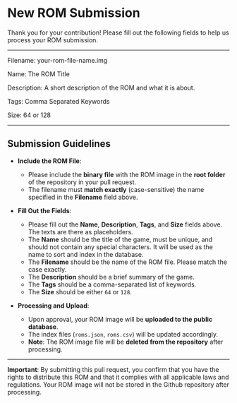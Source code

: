 # New ROM Submission

Thank you for your contribution! Please fill out the following fields to help us process your ROM submission.

---

Filename: your-rom-file-name.img

Name: The ROM Title

Description: A short description of the ROM and what it is about.

Tags: Comma Separated Keywords

Size: 64 or 128

---

## Submission Guidelines

- **Include the ROM File**:
  - Please include the **binary file** with the ROM image in the **root folder** of the repository in your pull request.
  - The filename must **match exactly** (case-sensitive) the name specified in the **Filename** field above.

- **Fill Out the Fields**:
  - Please fill out the **Name**, **Description**, **Tags**, and **Size** fields above. The texts are there as placeholders.
  - The **Name** should be the title of the game, must be unique, and should not contain any special characters. It will be used as the name to sort and index in the database.
  - The **Filename** should be the name of the ROM file. Please match the case exactly.
  - The **Description** should be a brief summary of the game.
  - The **Tags** should be a comma-separated list of keywords.
  - The **Size** should be either `64` or `128`.

- **Processing and Upload**:
  - Upon approval, your ROM image will be **uploaded to the public database**.
  - The index files (`roms.json`, `roms.csv`) will be updated accordingly.
  - **Note**: The ROM image file will be **deleted from the repository** after processing.

---

**Important**: By submitting this pull request, you confirm that you have the rights to distribute this ROM and that it complies with all applicable laws and regulations. Your ROM image will not be stored in the Github repository after processing.